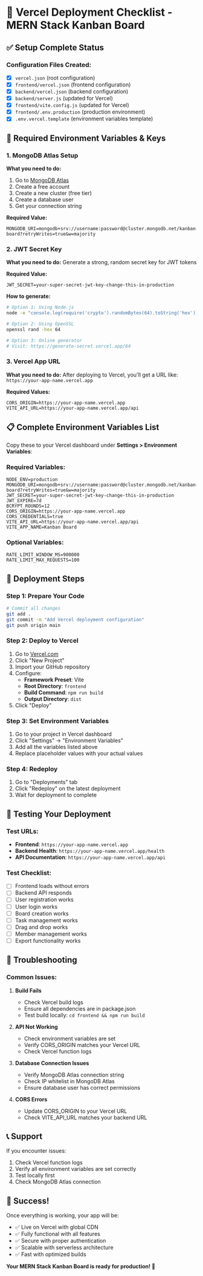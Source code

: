 # 🚀 Vercel Deployment Checklist - MERN Stack Kanban Board

## ✅ Setup Complete Status

### Configuration Files Created:
- [x] `vercel.json` (root configuration)
- [x] `frontend/vercel.json` (frontend configuration)
- [x] `backend/vercel.json` (backend configuration)
- [x] `backend/server.js` (updated for Vercel)
- [x] `frontend/vite.config.js` (updated for Vercel)
- [x] `frontend/.env.production` (production environment)
- [x] `.env.vercel.template` (environment variables template)

## 🔑 Required Environment Variables & Keys

### 1. MongoDB Atlas Setup
**What you need to do:**
1. Go to [MongoDB Atlas](https://www.mongodb.com/atlas)
2. Create a free account
3. Create a new cluster (free tier)
4. Create a database user
5. Get your connection string

**Required Value:**
```
MONGODB_URI=mongodb+srv://username:password@cluster.mongodb.net/kanban-board?retryWrites=true&w=majority
```

### 2. JWT Secret Key
**What you need to do:**
Generate a strong, random secret key for JWT tokens

**Required Value:**
```
JWT_SECRET=your-super-secret-jwt-key-change-this-in-production
```

**How to generate:**
```bash
# Option 1: Using Node.js
node -e "console.log(require('crypto').randomBytes(64).toString('hex'))"

# Option 2: Using OpenSSL
openssl rand -hex 64

# Option 3: Online generator
# Visit: https://generate-secret.vercel.app/64
```

### 3. Vercel App URL
**What you need to do:**
After deploying to Vercel, you'll get a URL like: `https://your-app-name.vercel.app`

**Required Values:**
```
CORS_ORIGIN=https://your-app-name.vercel.app
VITE_API_URL=https://your-app-name.vercel.app/api
```

## 📋 Complete Environment Variables List

Copy these to your Vercel dashboard under **Settings > Environment Variables**:

### Required Variables:
```
NODE_ENV=production
MONGODB_URI=mongodb+srv://username:password@cluster.mongodb.net/kanban-board?retryWrites=true&w=majority
JWT_SECRET=your-super-secret-jwt-key-change-this-in-production
JWT_EXPIRE=7d
BCRYPT_ROUNDS=12
CORS_ORIGIN=https://your-app-name.vercel.app
CORS_CREDENTIALS=true
VITE_API_URL=https://your-app-name.vercel.app/api
VITE_APP_NAME=Kanban Board
```

### Optional Variables:
```
RATE_LIMIT_WINDOW_MS=900000
RATE_LIMIT_MAX_REQUESTS=100
```

## 🚀 Deployment Steps

### Step 1: Prepare Your Code
```bash
# Commit all changes
git add .
git commit -m "Add Vercel deployment configuration"
git push origin main
```

### Step 2: Deploy to Vercel
1. Go to [Vercel.com](https://vercel.com)
2. Click "New Project"
3. Import your GitHub repository
4. Configure:
   - **Framework Preset**: Vite
   - **Root Directory**: `frontend`
   - **Build Command**: `npm run build`
   - **Output Directory**: `dist`
5. Click "Deploy"

### Step 3: Set Environment Variables
1. Go to your project in Vercel dashboard
2. Click "Settings" → "Environment Variables"
3. Add all the variables listed above
4. Replace placeholder values with your actual values

### Step 4: Redeploy
1. Go to "Deployments" tab
2. Click "Redeploy" on the latest deployment
3. Wait for deployment to complete

## 🧪 Testing Your Deployment

### Test URLs:
- **Frontend**: `https://your-app-name.vercel.app`
- **Backend Health**: `https://your-app-name.vercel.app/health`
- **API Documentation**: `https://your-app-name.vercel.app/api`

### Test Checklist:
- [ ] Frontend loads without errors
- [ ] Backend API responds
- [ ] User registration works
- [ ] User login works
- [ ] Board creation works
- [ ] Task management works
- [ ] Drag and drop works
- [ ] Member management works
- [ ] Export functionality works

## 🔧 Troubleshooting

### Common Issues:

1. **Build Fails**
   - Check Vercel build logs
   - Ensure all dependencies are in package.json
   - Test build locally: `cd frontend && npm run build`

2. **API Not Working**
   - Check environment variables are set
   - Verify CORS_ORIGIN matches your Vercel URL
   - Check Vercel function logs

3. **Database Connection Issues**
   - Verify MongoDB Atlas connection string
   - Check IP whitelist in MongoDB Atlas
   - Ensure database user has correct permissions

4. **CORS Errors**
   - Update CORS_ORIGIN to your Vercel URL
   - Check VITE_API_URL matches your backend URL

## 📞 Support

If you encounter issues:
1. Check Vercel function logs
2. Verify all environment variables are set correctly
3. Test locally first
4. Check MongoDB Atlas connection

## 🎉 Success!

Once everything is working, your app will be:
- ✅ Live on Vercel with global CDN
- ✅ Fully functional with all features
- ✅ Secure with proper authentication
- ✅ Scalable with serverless architecture
- ✅ Fast with optimized builds

**Your MERN Stack Kanban Board is ready for production! 🚀**
